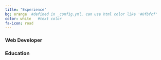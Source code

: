 ```yaml
---
title: "Experience"
bg: orange  #defined in _config.yml, can use html color like '#0fbfcf'
color: white   #text color
fa-icon: road
---
```


### Web Developer

### Education

